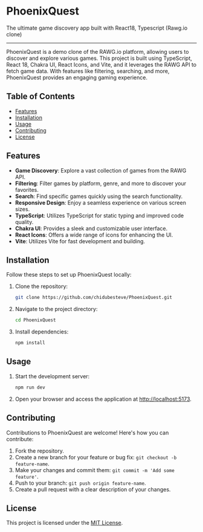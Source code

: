 # PhoenixQuest
The ultimate game discovery app built with React18, Typescript (Rawg.io clone)

---

PhoenixQuest is a demo clone of the RAWG.io platform, allowing users to discover and explore various games. This project is built using TypeScript, React 18, Chakra UI, React Icons, and Vite, and it leverages the RAWG API to fetch game data. With features like filtering, searching, and more, PhoenixQuest provides an engaging gaming experience.

## Table of Contents

- [Features](#features)
- [Installation](#installation)
- [Usage](#usage)
- [Contributing](#contributing)
- [License](#license)

## Features

- **Game Discovery**: Explore a vast collection of games from the RAWG API.
- **Filtering**: Filter games by platform, genre, and more to discover your favorites.
- **Search**: Find specific games quickly using the search functionality.
- **Responsive Design**: Enjoy a seamless experience on various screen sizes.
- **TypeScript**: Utilizes TypeScript for static typing and improved code quality.
- **Chakra UI**: Provides a sleek and customizable user interface.
- **React Icons**: Offers a wide range of icons for enhancing the UI.
- **Vite**: Utilizes Vite for fast development and building.

## Installation

Follow these steps to set up PhoenixQuest locally:

1. Clone the repository:

   ```bash
   git clone https://github.com/chidubesteve/PhoenixQuest.git
   ```

2. Navigate to the project directory:

   ```bash
   cd PhoenixQuest
   ```

3. Install dependencies:

   ```bash
   npm install
   ```

## Usage

1. Start the development server:

   ```bash
   npm run dev
   ```

2. Open your browser and access the application at [http://localhost:5173](http://localhost:5173).

## Contributing

Contributions to PhoenixQuest are welcome! Here's how you can contribute:

1. Fork the repository.
2. Create a new branch for your feature or bug fix: `git checkout -b feature-name`.
3. Make your changes and commit them: `git commit -m 'Add some feature'`.
4. Push to your branch: `git push origin feature-name`.
5. Create a pull request with a clear description of your changes.

## License

This project is licensed under the [MIT License](LICENSE).


